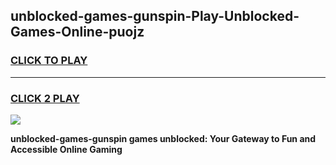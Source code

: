 
## unblocked-games-gunspin-Play-Unblocked-Games-Online-puojz
<h3>
<a href="https://premium76.site?title=unblocked-games-gunspin&ref=25A">CLICK TO PLAY</a></h3>
<hr>

<h3>
<a href="https://premium76.site?title=unblocked-games-gunspin&ref=25A">CLICK 2 PLAY</a>
  
</h3>

<a href="https://premium76.site?title=unblocked-games-gunspin&ref=25A"><img src="https://clearcache.store/games.png"></a>


**unblocked-games-gunspin games unblocked: Your Gateway to Fun and Accessible Online Gaming**
